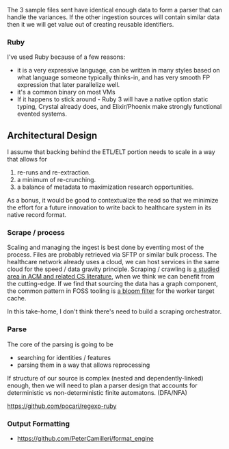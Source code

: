 The 3 sample files sent have identical enough data to form a parser that can handle the variances.  If the other ingestion sources will contain similar data then it we will get value out of creating reusable identifiers.  


### Ruby

I've used Ruby because of a few reasons:

* it is a very expressive language, can be written in many styles based on what language someone typically thinks-in, and has very smooth FP expression that later parallelize well.
* it's a common binary on most VMs
* If it happens to stick around - Ruby 3 will have a native option static typing, Crystal already does, and Elixir/Phoenix make strongly functional evented systems.

## Architectural Design

I assume that backing behind the ETL/ELT portion needs to scale in a way that allows for 

1. re-runs and re-extraction.
1. a minimum of re-crunching.
1. a balance of metadata to maximization research opportunities.

As a bonus, it would be good to contextualize the read so that we minimize the effort for a future innovation to write back to healthcare system in its native record format.

### Scrape / process

Scaling and managing the ingest is best done by eventing most of the process.  Files are probably retrieved via SFTP or similar bulk process.  The healthcare network already uses a cloud, we can host services in the same cloud for the speed / data gravity principle.  Scraping / crawling is [a studied area in ACM and related CS literature](https://dl.acm.org/results.cfm?query=crawler), when we think we can benefit from the cutting-edge. If we find that sourcing the data has a graph component, the common pattern in FOSS tooling is [a bloom filter](https://github.com/igrigorik/bloomfilter-rb) for the worker target cache.

In this take-home, I don't think there's need to build a scraping orchestrator.

### Parse

The core of the parsing is going to be 

* searching for identities / features
* parsing them in a way that allows reprocessing

If structure of our source is complex (nested and dependently-linked) enough, then we will need to plan a parser design that accounts for deterministic vs non-deterministic finite automatons. (DFA/NFA)

https://github.com/pocari/regexp-ruby

### Output Formatting
* https://github.com/PeterCamilleri/format_engine

